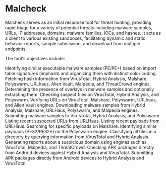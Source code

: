 # Malcheck

Malcheck serves as an initial response tool for threat hunting, providing rapid triage for a variety of potential threats including malware samples, URLs, IP addresses, domains, malware families, IOCs, and hashes. It acts as a client to various existing sandboxes, facilitating dynamic and static behavior reports, sample submission, and download from multiple endpoints.

The tool's objectives include:

Identifying similar executable malware samples (PE/PE+) based on import table signatures (imphash) and organizing them with distinct color coding.
Fetching hash information from VirusTotal, Hybrid Analysis, Malshare, Polyswarm, URLhaus, Alien Vault, Malpedia, and ThreatCrowd engines.
Determining the presence of overlays in malware samples and optionally extracting them.
Checking suspect files on VirusTotal, Hybrid Analysis, and Polyswarm.
Verifying URLs on VirusTotal, Malshare, Polyswarm, URLhaus, and Alien Vault engines.
Downloading malware samples from Hybrid Analysis, Malshare, URLHaus, Polyswarm, and Malpedia engines.
Submitting malware samples to VirusTotal, Hybrid Analysis, and Polyswarm.
Listing recent suspected URLs from URLHaus.
Listing recent payloads from URLHaus.
Searching for specific payloads on Malshare.
Identifying similar payloads (PE32/PE32+) on the Polyswarm engine.
Classifying all files in a directory by querying information from VirusTotal and Hybrid Analysis.
Generating reports about a suspicious domain using engines such as VirusTotal, Malpedia, and ThreatCrowd.
Checking APK packages directly from Android devices against Hybrid Analysis and VirusTotal.
Submitting APK packages directly from Android devices to Hybrid Analysis and VirusTotal.


